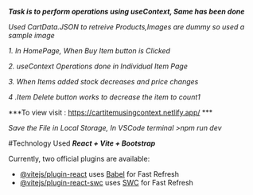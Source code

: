 ***Task is to perform operations using useContext, Same has been done***

*Used CartData.JSON to retreive Products,Images are dummy so used a sample image*

*1. In HomePage, When Buy Item button is Clicked*

*2. useContext Operations done in Individual Item Page*

*3. When Items added stock decreases and price changes*

*4 .Item Delete button works to decrease the item to count1*

***To view visit : https://cartitemusingcontext.netlify.app/ ***

*Save the File in Local Storage,* 
*In VSCode terminal >npm run dev*

#Technology Used
***React + Vite + Bootstrap***


Currently, two official plugins are available:

- [@vitejs/plugin-react](https://github.com/vitejs/vite-plugin-react/blob/main/packages/plugin-react/README.md) uses [Babel](https://babeljs.io/) for Fast Refresh
- [@vitejs/plugin-react-swc](https://github.com/vitejs/vite-plugin-react-swc) uses [SWC](https://swc.rs/) for Fast Refresh
